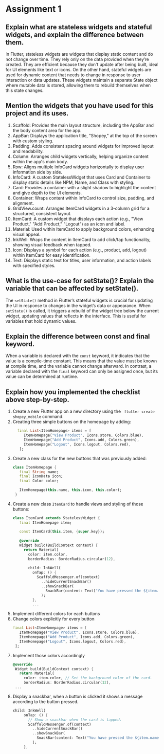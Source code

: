 # Assignment 1
## Explain what are stateless widgets and stateful widgets, and explain the difference between them.
In Flutter, stateless widgets are widgets that display static content and do not change over time. They rely only on the data provided when they’re created. They are efficient because they don't update after being built, ideal for UI elements like text or icons. On the other hand, stateful widgets are used for dynamic content that needs to change in response to user interaction or data updates. These widgets maintain a separate State object where mutable data is stored, allowing them to rebuild themselves when this state changes.
## Mention the widgets that you have used for this project and its uses.
  1. Scaffold: Provides the main layout structure, including the AppBar and the body content area for the app.
  2. AppBar: Displays the application title, "Shopey," at the top of the screen with custom styling.
  3. Padding: Adds consistent spacing around widgets for improved layout and readability.
  4. Column: Arranges child widgets vertically, helping organize content within the app's main body.
  5. Row: Aligns multiple InfoCard widgets horizontally to display user information side by side.
  6. InfoCard: A custom StatelessWidget that uses Card and Container to display static details like NPM, Name, and Class with styling.
  7. Card: Provides a container with a slight shadow to highlight the content and give depth to the UI elements.
  8. Container: Wraps content within InfoCard to control size, padding, and alignment.
  9. GridView.count: Arranges ItemCard widgets in a 3-column grid for a structured, consistent layout.
  10. ItemCard: A custom widget that displays each action (e.g., "View Product," "Add Product," "Logout") as an icon and label.
  11. Material: Used within ItemCard to apply background colors, enhancing visual appeal.
  12. InkWell: Wraps the content in ItemCard to add click/tap functionality, showing visual feedback when tapped.
  13. Icon: Displays a symbol for each action (e.g., product, add, logout) within ItemCard for easy identification.
  14. Text: Displays static text for titles, user information, and action labels with specified styles.
## What is the use-case for setState()? Explain the variable that can be affected by setState().
The ```setState()``` method in Flutter’s stateful widgets is crucial for updating the UI in response to changes in the widget’s data or appearance. When ```setState()``` is called, it triggers a rebuild of the widget tree below the current widget, updating values that reflects in the interface. This is useful for variables that hold dynamic values.
##  Explain the difference between const and final keyword.
When a variable is declared with the ```const``` keyword, it indicates that the value is a compile-time constant. This means that the value must be known at compile time, and the variable cannot change afterward.  In contrast, a variable declared with the ```final``` keyword can only be assigned once, but its value can be determined at runtime.
## Explain how you implemented the checklist above step-by-step.
  1. Create a new Flutter app on a new directory using the ``` flutter create shopey_mobile``` command.
  2. Creating three simple buttons on the homepage by adding:
     ```dart
       final List<ItemHomepage> items = [
          ItemHomepage("View Product", Icons.store, Colors.blue),
          ItemHomepage("Add Product", Icons.add, Colors.green),
          ItemHomepage("Logout", Icons.logout, Colors.red),
        ];
     ```
  3. Create a new class for the new buttons that was previously added:
     ```dart
     class ItemHomepage {
        final String name;
        final IconData icon;
        final Color color;
    
        ItemHomepage(this.name, this.icon, this.color);
      }
      ```
  4. Create a new class ```ItemCard``` to handle views and styling of those buttons:
     ```dart
     class ItemCard extends StatelessWidget {
        final ItemHomepage item; 
        
        const ItemCard(this.item, {super.key}); 
      
        @override
        Widget build(BuildContext context) {
          return Material(
            color: item.color,
            borderRadius: BorderRadius.circular(12),
            
            child: InkWell(
              onTap: () {
                ScaffoldMessenger.of(context)
                  ..hideCurrentSnackBar()
                  ..showSnackBar(
                    SnackBar(content: Text("You have pressed the ${item.name} button!"))
                  );
              },
              ...
      ```
  5. Implement different colors for each buttons
  6. Change colors explicitly for every button
     ```dart
     final List<ItemHomepage> items = [
        ItemHomepage("View Product", Icons.store, Colors.blue),
        ItemHomepage("Add Product", Icons.add, Colors.green),
        ItemHomepage("Logout", Icons.logout, Colors.red),
      ];
     ```
7. Implement those colors accordingly
   ```dart
   @override
    Widget build(BuildContext context) {
      return Material(
        color: item.color, // Set the background color of the card.
        borderRadius: BorderRadius.circular(12),
    ...
   ```
8. Display a snackbar, when a button is clicked it shows a message according to the button pressed.
   ```dart
   child: InkWell(
        onTap: () {
          // Show a snackbar when the card is tapped.
          ScaffoldMessenger.of(context)
            ..hideCurrentSnackBar()
            ..showSnackBar(
              SnackBar(content: Text("You have pressed the ${item.name} button!"))
            );
        },
   ```
   
